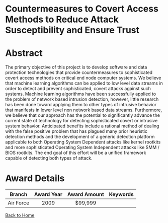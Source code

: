 
Countermeasures to Covert Access Methods to Reduce Attack Susceptibility and Ensure Trust
=========================================================================================

# Abstract


The primary objective of this project is to develop software and data protection technologies that provide countermeasures to sophisticated covert access methods on critical end node computer systems.  We believe that machine learning algorithms can be applied to low level data streams in order to detect and prevent sophisticated, covert attacks against such systems.  Machine learning algorithms have been successfully applied to the problem of network based intrusion detection, however, little research has been done toward applying them to other types of intrusive behavior that manifests in lower level non network based data streams. Furthermore, we believe that our approach has the potential to significantly advance the current state of technology for detecting sophisticated covert or intrusive system behavior.  Anticipated benefits include a rational method of dealing with the false positive problem that has plagued many prior heuristic detection methods and the development of a generic detection platform applicable to both Operating System Dependent attacks like kernel rootkits and more sophisticated Operating System Independent attacks like SMM / BIOS rootkits.  The end goal of this effort will be a unified framework capable of detecting both types of attack.  

# Award Details

|Branch|Award Year|Award Amount|Keywords|
| :---: | :---: | :---: | :---: |
|Air Force|2009|$99,999||
  
  


[Back to Home](https://github.com/chrischow/dod_sbir_awards/JH/#2296)